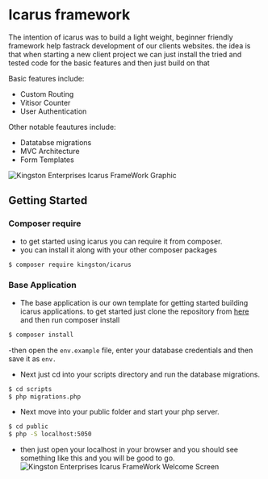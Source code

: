 # Icarus framework

The intention of icarus was to build a light weight, beginner friendly framework help fastrack development of our clients websites.
the idea is that when starting a new client project we can just install the tried and tested code for the basic features and then just build on that

Basic features include:
- Custom Routing
- Vitisor Counter
- User Authentication

Other notable feautures include:
- Datatabse migrations
- MVC Architecture
- Form Templates
 

![Kingston Enterprises Icarus FrameWork Graphic](https://user-images.githubusercontent.com/67066977/215330853-7be454cf-66ed-4db3-b106-547f7c83bb2d.jpg)

## Getting Started

### Composer require
- to get started using icarus you can require it from composer.
- you can install it along with your other composer packages

```sh
$ composer require kingston/icarus
```

### Base Application
- The base application is our own template for getting started building icarus applications. to get started 
just clone the repository from [here](https://github.com/kingston-enterprises/base-application) and then run composer install

```sh
$ composer install
```

-then open the `env.example` file, enter your database credentials and then save it as `env.`
- Next just cd into your scripts directory and run the database migrations.

```sh
$ cd scripts
$ php migrations.php
```

- Next move into your public folder and start your php server.

```sh
$ cd public
$ php -S localhost:5050
```

- then just open your localhost in your browser and you should see something like this and you will be good to go.
![Kingston Enterprises Icarus FrameWork Welcome Screen](https://user-images.githubusercontent.com/67066977/218307804-52990155-c354-4704-95f4-d87d526a7f7d.png)

